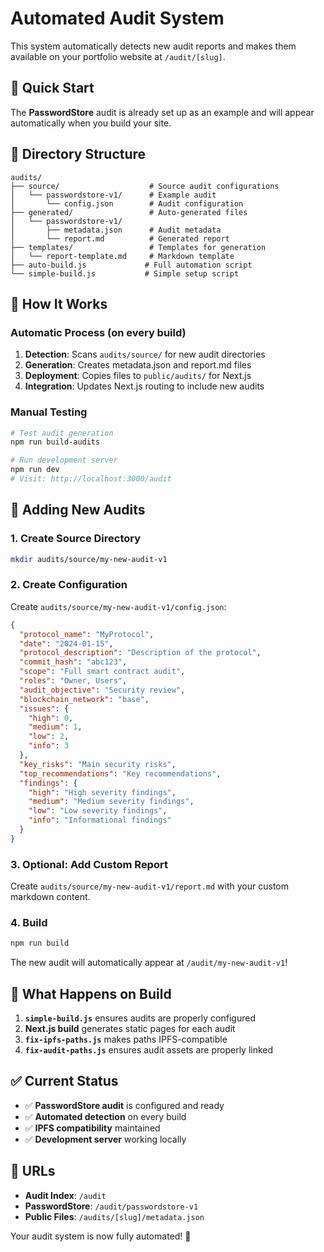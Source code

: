 # Automated Audit System

This system automatically detects new audit reports and makes them available on your portfolio website at `/audit/[slug]`.

## 🚀 Quick Start

The **PasswordStore** audit is already set up as an example and will appear automatically when you build your site.

## 📁 Directory Structure

```
audits/
├── source/                    # Source audit configurations
│   └── passwordstore-v1/      # Example audit
│       └── config.json        # Audit configuration
├── generated/                 # Auto-generated files
│   └── passwordstore-v1/      
│       ├── metadata.json      # Audit metadata
│       └── report.md          # Generated report
├── templates/                 # Templates for generation
│   └── report-template.md     # Markdown template
├── auto-build.js             # Full automation script
└── simple-build.js           # Simple setup script
```

## 🔄 How It Works

### Automatic Process (on every build)
1. **Detection**: Scans `audits/source/` for new audit directories
2. **Generation**: Creates metadata.json and report.md files
3. **Deployment**: Copies files to `public/audits/` for Next.js
4. **Integration**: Updates Next.js routing to include new audits

### Manual Testing
```bash
# Test audit generation
npm run build-audits

# Run development server
npm run dev
# Visit: http://localhost:3000/audit
```

## 📝 Adding New Audits

### 1. Create Source Directory
```bash
mkdir audits/source/my-new-audit-v1
```

### 2. Create Configuration
Create `audits/source/my-new-audit-v1/config.json`:
```json
{
  "protocol_name": "MyProtocol",
  "date": "2024-01-15",
  "protocol_description": "Description of the protocol",
  "commit_hash": "abc123",
  "scope": "Full smart contract audit",
  "roles": "Owner, Users",
  "audit_objective": "Security review",
  "blockchain_network": "base",
  "issues": {
    "high": 0,
    "medium": 1,
    "low": 2,
    "info": 3
  },
  "key_risks": "Main security risks",
  "top_recommendations": "Key recommendations",
  "findings": {
    "high": "High severity findings",
    "medium": "Medium severity findings", 
    "low": "Low severity findings",
    "info": "Informational findings"
  }
}
```

### 3. Optional: Add Custom Report
Create `audits/source/my-new-audit-v1/report.md` with your custom markdown content.

### 4. Build
```bash
npm run build
```

The new audit will automatically appear at `/audit/my-new-audit-v1`!

## 🎯 What Happens on Build

1. **`simple-build.js`** ensures audits are properly configured
2. **Next.js build** generates static pages for each audit
3. **`fix-ipfs-paths.js`** makes paths IPFS-compatible
4. **`fix-audit-paths.js`** ensures audit assets are properly linked

## ✅ Current Status

- ✅ **PasswordStore audit** is configured and ready
- ✅ **Automated detection** on every build
- ✅ **IPFS compatibility** maintained
- ✅ **Development server** working locally

## 🔗 URLs

- **Audit Index**: `/audit`
- **PasswordStore**: `/audit/passwordstore-v1`
- **Public Files**: `/audits/[slug]/metadata.json`

Your audit system is now fully automated! 🎉
